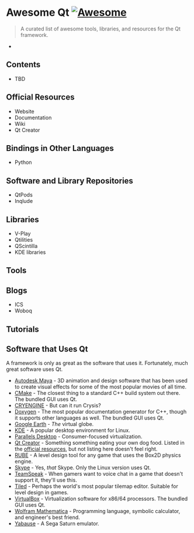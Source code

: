 # Awesome Qt  [![Awesome](https://cdn.rawgit.com/sindresorhus/awesome/d7305f38d29fed78fa85652e3a63e154dd8e8829/media/badge.svg)](https://github.com/sindresorhus/awesome)

> A curated list of awesome tools, libraries, and resources for the Qt framework.

-

## Contents

- TBD

## Official Resources

- Website
- Documentation
- Wiki
- Qt Creator

## Bindings in Other Languages

- Python

## Software and Library Repositories

- QtPods
- Inqlude

## Libraries

- V-Play
- Qtilities
- QScintilla
- KDE libraries

## Tools

## Blogs

- ICS
- Woboq

## Tutorials

## Software that Uses Qt

A framework is only as great as the software that uses it.  Fortunately, much great software uses Qt.

- [Autodesk Maya](http://www.autodesk.com/maya) - 3D animation and design software that has been used to create visual effects for some of the most popular movies of all time.
- [CMake](https://cmake.org) - The closest thing to a standard C++ build system out there. The bundled GUI uses Qt.
- [CRYENGINE](https://www.cryengine.com) - But can it run Crysis?
- [Doxygen](http://www.stack.nl/~dimitri/doxygen) - The most popular documentation generator for C++, though it supports other languages as well.  The bundled GUI uses Qt.
- [Google Earth](https://www.google.com/earth) - *The* virtual globe.
- [KDE](https://www.kde.org) - A popular desktop environment for Linux.
- [Parallels Desktop](http://www.parallels.com/products/desktop) - Consumer-focused virtualization.
- [Qt Creator](https://www.qt.io/ide) - Something something eating your own dog food. Listed in the [official resources](#official-resources), but not listing here doesn't feel right.
- [RUBE](https://www.iforce2d.net/rube) - A level design tool for any game that uses the Box2D physics engine.
- [Skype](https://www.skype.com/en/download-skype/skype-for-linux) - Yes, *that* Skype.  Only the Linux version uses Qt.
- [TeamSpeak](http://www.teamspeak.com) - When gamers want to voice chat in a game that doesn't support it, they'll use this.
- [Tiled](http://www.mapeditor.org) - Perhaps the world's most popular tilemap editor.  Suitable for level design in games.
- [VirtualBox](https://www.virtualbox.org) - Virtualization software for x86/64 processors.  The bundled GUI uses Qt.
- [Wolfram Mathematica](http://www.wolfram.com/mathematica) - Programming language, symbolic calculator, and engineer's best friend.
- [Yabause](https://yabause.org) - A Sega Saturn emulator.
